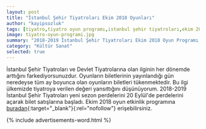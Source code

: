 ```yaml
---
layout: post
title: "İstanbul Şehir Tiyatroları Ekim 2018 Oyunları"
author: "kayipsozluk"
tags: [tiyatro,tiyatro oyun programı,istanbul şehir tiyatroları,ekim 2018 oyunlar]
image: tiyatro-oyun-programi.jpg
summary: "2018-2019 İstanbul Şehir Tiyatroları Ekim 2018 Oyun Programı Yayınlandı."
category: "Kültür Sanat"
selected: true  
---
```


İstanbul Şehir Tiyatroları ve Devlet Tiyatrolarına olan ilginin her dönemde arttığını farkediyorsunuzdur. Oyunların biletlerinin yayınlandığı gün neredeyse tüm ay boyunca olan oyunların biletleri tükenmektedir. Bu ilgi ülkemizde tiyatroya verilen değeri yansıttığını düşünüyorum. 2018-2019 İstanbul Şehir Tiyatroları yeni sezon perdelerini 20 Eylül'de perdelerini açarak bilet satışlarına başladı. Ekim 2018 oyun etkinlik programına [buradan](https://stcdn.ibb.istanbul/Uploads/2018/9/Ekim-2018-Oyun-Duzeni.pdf){:target="_blank"}{:rel="nofollow"} erişebilirsiniz.

{% include advertisements-word.html %}